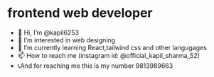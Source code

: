 <h1> frontend web developer</h1>
<ul>
  <li> 👋 Hi, I’m @kapil6253</li>
   <li>👀 I’m interested in web designing  </li>
  <li>🌱 I’m currently learning React,tailwind css and other langugages  </li>
  <li> 📫 How to reach me (instagram id: @official_kapil_sharma_52)  </li>
  <li>📞And for reaching me this is my number 9813989663</li>
  </ul>

<!---
kapil6253/kapil6253 is a ✨ special ✨ repository because its `README.md` (this file) appears on your GitHub profile.
You can click the Preview link to take a look at your changes.
--->
